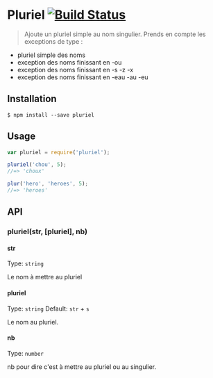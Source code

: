 # Pluriel [![Build Status](https://travis-ci.org/bazzooka/pluriel.svg?branch=master)](https://travis-ci.org/bazzooka/pluriel)

> Ajoute un pluriel simple au nom singulier. Prends en compte les exceptions de type :
  - pluriel simple des noms
  - exception des noms finissant en -ou
  - exception des noms finissant en -s -z -x
  - exception des noms finissant en -eau -au -eu

## Installation
```
$ npm install --save pluriel
```

## Usage

```js
var pluriel = require('pluriel');

pluriel('chou', 5);
//=> 'choux'

plur('hero', 'heroes', 5);
//=> 'heroes'
```

## API

### pluriel(str, [pluriel], nb)

#### str

Type: `string`

Le nom à mettre au pluriel

#### pluriel

Type: `string`
Default: `str` + `s`

Le nom au pluriel.

#### nb

Type: `number`

nb pour dire c'est à mettre au pluriel ou au singulier.
